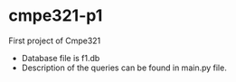 # cmpe321-p1
First project of Cmpe321

- Database file is f1.db
- Description of the queries can be found in main.py file.
